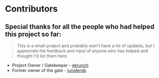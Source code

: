 # Contributors

## Special thanks for all the people who had helped this project so far:

> This is a small project and probably won't have a lot of updates, but I appreciate the feedback and input of anyone who has helped and thought I'd list them here.

* Project Owner / Gatekeeper - [ekrunch](https://github.com/ekrunch)
* Former owner of the gate - [junglerob](https://github.com/junglerob)
